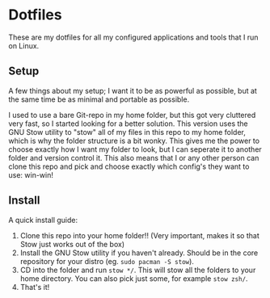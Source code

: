 # Dotfiles

These are my dotfiles for all my configured applications and tools that I run on Linux.

## Setup

A few things about my setup; I want it to be as powerful as possible, but at the same time be as minimal and portable as possible.

I used to use a bare Git-repo in my home folder, but this got very cluttered very fast, so I started looking for a better solution. This version uses the GNU Stow utility to "stow" all of my files in this repo to my home folder, which is why the folder structure is a bit wonky. This gives me the power to choose exactly how I want my folder to look, but I can seperate it to another folder and version control it. This also means that I or any other person can clone this repo and pick and choose exactly which config's they want to use: win-win!

## Install

A quick install guide:
1. Clone this repo into your home folder!! (Very important, makes it so that Stow just works out of the box)
2. Install the GNU Stow utility if you haven't already. Should be in the core repository for your distro (eg. `sudo pacman -S stow`).
3. CD into the folder and run `stow */`. This will stow all the folders to your home directory. You can also pick just some, for example `stow zsh/`.
4. That's it!

